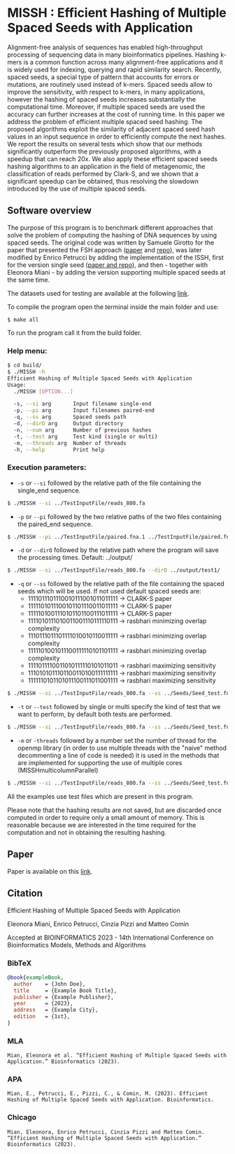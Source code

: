 # MISSH : Efficient Hashing of Multiple Spaced Seeds with Application

Alignment-free analysis of sequences has enabled high-throughput processing of sequencing data in many bioinformatics pipelines. 
Hashing k-mers is a common function across many alignment-free applications and it is widely used for indexing, querying and rapid similarity search. Recently, spaced seeds, a special type of pattern that accounts for errors or mutations, are routinely used instead of k-mers. Spaced seeds allow to improve the sensitivity, with respect to k-mers, in many applications, however the hashing of spaced seeds increases substantially the computational time. Moreover, if multiple spaced seeds are used the accuracy can further increases at the cost of running time. 
In this paper we address the problem of efficient multiple spaced seed hashing. The proposed algorithms exploit the similarity of adjacent spaced seed hash values in an input sequence in order to efficiently compute the next hashes. 
We report the results on several tests which show that our methods
significantly outperform the previously proposed algorithms, with a speedup that can reach 20x. 
We also apply these efficient spaced seeds hashing algorithms to an application in the field of metagenomic, the classification of reads performed by Clark-S, and we shown that a significant speedup can be obtained, thus resolving the slowdown introduced by the use of multiple spaced seeds.



## Software overview
The purpose of this program is to benchmark different approaches that solve the problem of computing the hashing of DNA sequences by using spaced seeds.
The original code was written by Samuele Girotto for the paper that presented the FSH approach ([paper](http://www.dei.unipd.it/~ciompin/main/fsh.html) and [repo](https://bitbucket.org/samu661/fsh/src/master/)), was later modified by Enrico Petrucci by adding the implementation of the ISSH, first for the version single seed ([paper and repo](http://www.dei.unipd.it/~ciompin/main/issh.html)), and then -
together with Eleonora Miani - by adding the version supporting multiple spaced seeds at the same time.

The datasets used for testing are available at the following [link](https://bitbucket.org/samu661/metaprob/src/master/).


To compile the program open the terminal inside the main folder and use:

```shell
$ make all
```

To run the program call it from the build folder.


### Help menu:
```sh
$ cd build/
$ ./MISSH -h
Efficient Hashing of Multiple Spaced Seeds with Application
Usage:
  ./MISSH [OPTION...]

  -s, --si arg       Input filename single-end
  -p, --pi arg       Input filenames paired-end
  -q, --ss arg       Spaced seeds path
  -d, --dirO arg     Output directory
  -n, --num arg      Number of previous hashes
  -t, --test arg     Test kind (single or multi)
  -m, --threads arg  Number of threads
  -h, --help         Print help
```


### Execution parameters:
- `-s` or `--si` followed by the relative path of the file containing the single_end sequence.
```sh    
$ ./MISSH --si ../TestInputFile/reads_800.fa
```
    
- `-p` or `--pi` followed by the two relative paths of the two files containing the paired_end sequence.
 
```sh   
$ ./MISSH --pi ../TestInputFile/paired.fna.1 ../TestInputFile/paired.fna.2
```
    
- `-d` or `--dirO` followed by the relative path where the program will save the processing times. Default: ../output/
    
```sh   
$ ./MISSH --si ../TestInputFile/reads_800.fa --dirO ../output/test1/
```
    
- `-q` or `--ss` followed by the relative path of the file containing the spaced seeds which will be used.
  If not used default spaced seeds are:
  - 1111011101110010111001011011111 -> CLARK-S paper
  - 1111101011100101101110011011111 -> CLARK-S paper
  - 1111101001110101101100111011111 -> CLARK-S paper
  - 1111010111010011001110111110111 -> rasbhari minimizing overlap complexity
  - 1110111011101111010010110011111 -> rasbhari minimizing overlap complexity
  - 1111101001011100111110101101111 -> rasbhari minimizing overlap complexity
  - 1111011110011010111110101011011 -> rasbhari maximizing sensitivity
  - 1110101011101100110100111111111 -> rasbhari maximizing sensitivity
  - 1111110101101011100111011001111 -> rasbhari maximizing sensitivity 
    
```sh   
$ ./MISSH --si ../TestInputFile/reads_800.fa --ss ../Seeds/Seed_test.fna
```
- `-t` or `--test` followed by single or multi specify the kind of test that we want to perform, by default both tests are performed.
    
```sh   
$ ./MISSH --si ../TestInputFile/reads_800.fa --ss ../Seeds/Seed_test.fna --test multi
```
- `-m` or `-threads` followed by a number set the number of thread for the openmp library (in order to use multiple threads with the "naive" method decommenting a line of code is needed) it is used in the methods that are implemented for supporting the use of multiple cores (MISSHmulticolumnParallel) 

```sh   
$ ./MISSH --si ../TestInputFile/reads_800.fa --ss ../Seeds/Seed_test.fna --test multi --threads 4
```

All the examples use test files which are present in this program.

Please note that the hashing results are not saved, but are discarded once computed in order to require only a small amount of memory. This is reasonable because we are interested in the time required for the computation and not in obtaining the resulting hashing.


## Paper
Paper is available on this [link](https://api.semanticscholar.org/CorpusID:257356222).


## Citation
Efficient Hashing of Multiple Spaced Seeds with Application

Eleonora Miani, Enrico Petrucci, Cinzia Pizzi and Matteo Comin

Accepted at BIOINFORMATICS 2023 - 14th International Conference on Bioinformatics Models, Methods and Algorithms

### BibTeX
```BibTeX
@book{exampleBook,
  author    = {John Doe},
  title     = {Example Book Title},
  publisher = {Example Publisher},
  year      = {2023},
  address   = {Example City},
  edition   = {1st},
}
```

### MLA
```MLA
Mian, Eleonora et al. “Efficient Hashing of Multiple Spaced Seeds with Application.” Bioinformatics (2023).
```

### APA
```APA
Mian, E., Petrucci, E., Pizzi, C., & Comin, M. (2023). Efficient Hashing of Multiple Spaced Seeds with Application. Bioinformatics.
```

### Chicago
```Chicago
Mian, Eleonora, Enrico Petrucci, Cinzia Pizzi and Matteo Comin. “Efficient Hashing of Multiple Spaced Seeds with Application.” Bioinformatics (2023).
```
